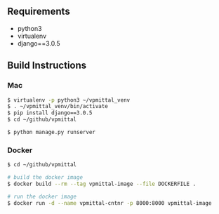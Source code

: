 
## Requirements

* python3
* virtualenv
* django==3.0.5


## Build Instructions

### Mac
```bash
$ virtualenv -p python3 ~/vpmittal_venv
$ . ~/vpmittal_venv/bin/activate
$ pip install django==3.0.5
$ cd ~/github/vpmittal

$ python manage.py runserver
```

### Docker
```bash
$ cd ~/github/vpmittal

# build the docker image
$ docker build --rm --tag vpmittal-image --file DOCKERFILE .

# run the docker image
$ docker run -d --name vpmittal-cntnr -p 8000:8000 vpmittal-image
```



